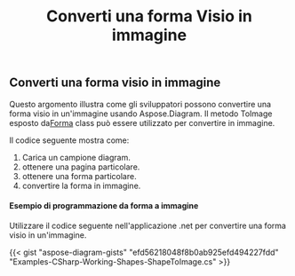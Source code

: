 ﻿---
title: Converti una forma Visio in immagine
type: docs
weight: 10
url: /it/net/convert-a-visio-shape-to-image/
description: Questa sezione spiega come convertire una forma visio in un'immagine con Aspose.Diagram.
---
## **Converti una forma visio in immagine**
Questo argomento illustra come gli sviluppatori possono convertire una forma visio in un'immagine usando Aspose.Diagram.
 Il metodo ToImage esposto da[Forma](http://www.aspose.com/api/net/diagram/aspose.diagram/shape) class può essere utilizzato per convertire in immagine.


Il codice seguente mostra come:

1. Carica un campione diagram.
1. ottenere una pagina particolare.
1. ottenere una forma particolare.
1. convertire la forma in immagine.
#### **Esempio di programmazione da forma a immagine**
Utilizzare il codice seguente nell'applicazione .net per convertire una forma visio in un'immagine.

{{< gist "aspose-diagram-gists" "efd56218048f8b0ab925efd494227fdd" "Examples-CSharp-Working-Shapes-ShapeToImage.cs" >}}
